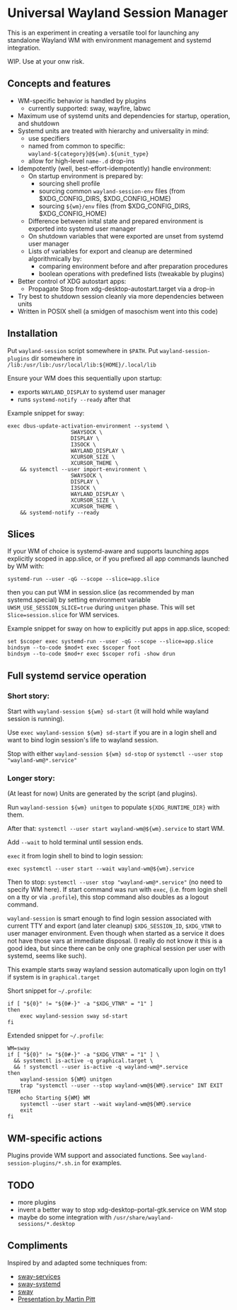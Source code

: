 # Universal Wayland Session Manager

This is an experiment in creating a versatile tool for launching
any standalone Wayland WM with environment management and systemd integration.

WIP. Use at your onw risk.

## Concepts and features

- WM-specific behavior is handled by plugins
    - currently supported: sway, wayfire, labwc
- Maximum use of systemd units and dependencies for startup, operation, and shutdown
- Systemd units are treated with hierarchy and universality in mind:
    - use specifiers
    - named from common to specific: `wayland-${category}@${wm}.${unit_type}`
    - allow for high-level `name-.d` drop-ins
- Idempotently (well, best-effort-idempotently) handle environment:
    - On startup environment is prepared by:
        - sourcing shell profile
        - sourcing common `wayland-session-env` files (from $XDG_CONFIG_DIRS, $XDG_CONFIG_HOME)
        - sourcing `${wm}/env` files (from $XDG_CONFIG_DIRS, $XDG_CONFIG_HOME)
    - Difference between inital state and prepared environment is exported into systemd user manager
    - On shutdown variables that were exported are unset from systemd user manager
    - Lists of variables for export and cleanup are determined algorithmically by:
        - comparing environment before and after preparation procedures
        - boolean operations with predefined lists (tweakable by plugins)
- Better control of XDG autostart apps:
    - Propagate Stop from xdg-desktop-autostart.target via a drop-in
- Try best to shutdown session cleanly via more dependencies between units
- Written in POSIX shell (a smidgen of masochism went into this code)

## Installation

Put `wayland-session` script somewhere in `$PATH`.
Put `wayland-session-plugins` dir somewhere in `/lib:/usr/lib:/usr/local/lib:${HOME}/.local/lib`

Ensure your WM does this sequentially upon startup:

- exports `WAYLAND_DISPLAY` to systemd user manager
- runs `systemd-notify --ready` after that

Example snippet for sway:

    exec dbus-update-activation-environment --systemd \
    					SWAYSOCK \
    					DISPLAY \
    					I3SOCK \
    					WAYLAND_DISPLAY \
    					XCURSOR_SIZE \
    					XCURSOR_THEME \
    	&& systemctl --user import-environment \
    					SWAYSOCK \
    					DISPLAY \
    					I3SOCK \
    					WAYLAND_DISPLAY \
    					XCURSOR_SIZE \
    					XCURSOR_THEME \
    	&& systemd-notify --ready

## Slices

If your WM of choice is systemd-aware and supports launching apps explicitly scoped in app.slice,
or if you prefixed all app commands launched by WM with:

    systemd-run --user -qG --scope --slice=app.slice

then you can put WM in session.slice (as recommended by man systemd.special) by setting environment variable
`UWSM_USE_SESSION_SLICE=true` during `unitgen` phase. This will set `Slice=session.slice` for WM services.

Example snippet for sway on how to explicitly put apps in app.slice, scoped:

    set $scoper exec systemd-run --user -qG --scope --slice=app.slice
    bindsym --to-code $mod+t exec $scoper foot
    bindsym --to-code $mod+r exec $scoper rofi -show drun

## Full systemd service operation

### Short story:

Start with `wayland-session ${wm} sd-start` (it will hold while wayland session is running).

Use `exec wayland-session ${wm} sd-start` if you are in a login shell and want to bind login session's life to wayland session.

Stop with either `wayland-session ${wm} sd-stop` or `systemctl --user stop "wayland-wm@*.service"`

### Longer story:

(At least for now) Units are generated by the script (and plugins).

Run `wayland-session ${wm} unitgen` to populate `${XDG_RUNTIME_DIR}` with them.

After that: `systemctl --user start wayland-wm@${wm}.service` to start WM.

Add `--wait` to hold terminal until session ends.

`exec` it from login shell to bind to login session:

`exec systemctl --user start --wait wayland-wm@${wm}.service`

Then to stop: `systemctl --user stop "wayland-wm@*.service"` (no need to specify WM here).
If start command was run with `exec`, (i.e. from login shell on a tty or via `.profile`),
this stop command also doubles as a logout command.

`wayland-session` is smart enough to find login session associated with current TTY
and export (and later cleanup) `$XDG_SESSION_ID`, `$XDG_VTNR` to user manager environment.
Even though when started as a service it does not have those vars at immediate disposal.
(I really do not know it this is a good idea, but since there can be only one graphical session
per user with systemd, seems like such).

This example starts sway wayland session automatically upon login on tty1 if system is in `graphical.target`

Short snippet for `~/.profile`:

    if [ "${0}" != "${0#-}" -a "$XDG_VTNR" = "1" ]
    then
        exec wayland-session sway sd-start
    fi

Extended snippet for `~/.profile`:

    WM=sway
    if [ "${0}" != "${0#-}" -a "$XDG_VTNR" = "1" ] \
      && systemctl is-active -q graphical.target \
      && ! systemctl --user is-active -q wayland-wm@*.service
    then
        wayland-session ${WM} unitgen
        trap "systemctl --user --stop wayland-wm@${WM}.service" INT EXIT TERM
        echo Starting ${WM} WM
        systemctl --user start --wait wayland-wm@${WM}.service
        exit
    fi

## WM-specific actions

Plugins provide WM support and associated functions. See `wayland-session-plugins/*.sh.in` for examples.

## TODO

- more plugins
- invent a better way to stop xdg-desktop-portal-gtk.service on WM stop
- maybe do some integration with `/usr/share/wayland-sessions/*.desktop`

## Compliments

Inspired by and adapted some techniques from:

- [sway-services](https://github.com/xdbob/sway-services)
- [sway-systemd](https://github.com/alebastr/sway-systemd)
- [sway](https://github.com/swaywm/sway)
- [Presentation by Martin Pitt](https://people.debian.org/~mpitt/systemd.conf-2016-graphical-session.pdf)
